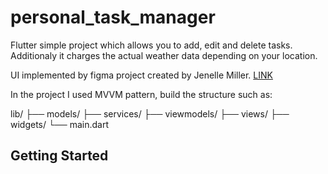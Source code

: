 # personal_task_manager

Flutter simple project which allows you to add, edit and delete tasks. Additionaly it charges the actual weather data depending on your location.

UI implemented by figma project created by Jenelle Miller. [LINK](https://www.figma.com/community/file/1175913608782916573/todo-mobile-app-community)

In the project I used MVVM pattern, build the structure such as:

lib/
├── models/
├── services/
├── viewmodels/
├── views/
├── widgets/
└── main.dart

## Getting Started
